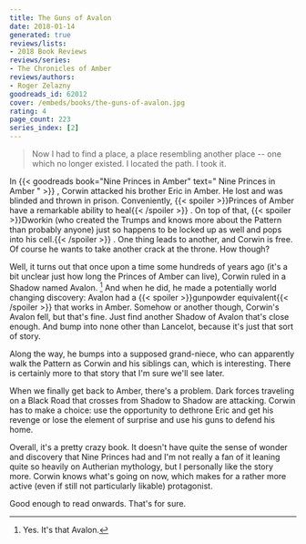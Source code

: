 ```yaml
---
title: The Guns of Avalon
date: 2018-01-14
generated: true
reviews/lists:
- 2018 Book Reviews
reviews/series:
- The Chronicles of Amber
reviews/authors:
- Roger Zelazny
goodreads_id: 62012
cover: /embeds/books/the-guns-of-avalon.jpg
rating: 4
page_count: 223
series_index: [2]
---
```

> Now I had to find a place, a place resembling another place -- one which no longer existed. I located the path. I took it.

In {{< goodreads book="Nine Princes in Amber" text=" Nine Princes in Amber " >}} , Corwin attacked his brother Eric in Amber. He lost and was blinded and thrown in prison. Conveniently,  {{< spoiler >}}Princes of Amber have a remarkable ability to heal{{< /spoiler >}}  . On top of that,  {{< spoiler >}}Dworkin (who created the Trumps and knows more about the Pattern than probably anyone) just so happens to be locked up as well and pops into his cell.{{< /spoiler >}}  . One thing leads to another, and Corwin is free. Of course he wants to take another crack at the throne. How though?  

<!--more-->

Well, it turns out that once upon a time some hundreds of years ago (it's a bit unclear just how long the Princes of Amber can live), Corwin ruled in a Shadow named Avalon. [^1] And when he did, he made a potentially world changing discovery: Avalon had a  {{< spoiler >}}gunpowder equivalent{{< /spoiler >}}  that works in Amber. Somehow or another though, Corwin's Avalon fell, but that's fine. Just find another Shadow of Avalon that's close enough. And bump into none other than Lancelot, because it's just that sort of story.  

Along the way, he bumps into a supposed grand-niece, who can apparently walk the Pattern as Corwin and his siblings can, which is interesting. There is certainly more to that story that I'm sure we'll see later.  

When we finally get back to Amber, there's a problem. Dark forces traveling on a Black Road that crosses from Shadow to Shadow are attacking. Corwin has to make a choice: use the opportunity to dethrone Eric and get his revenge or lose the element of surprise and use his guns to defend his home.  

Overall, it's a pretty crazy book. It doesn't have quite the sense of wonder and discovery that Nine Princes had and I'm not really a fan of it leaning quite so heavily on Autherian mythology, but I personally like the story more. Corwin knows what's going on now, which makes for a rather more active (even if still not particularly likable) protagonist.  

Good enough to read onwards. That's for sure.  

[^1]: Yes. It's that Avalon.